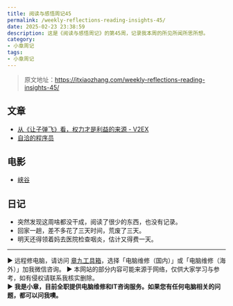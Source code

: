 ```yaml
---
title: 阅读与感悟周记45
permalink: /weekly-reflections-reading-insights-45/
date: 2025-02-23 23:38:59
description: 这是《阅读与感悟周记》的第45周，记录我本周的所见所闻所思所想。
category:
- 小章周记
tags:
- 小章周记
---
```


> 原文地址：<https://itxiaozhang.com/weekly-reflections-reading-insights-45/>  

## 文章

- [从《让子弹飞》看，权力才是利益的来源 - V2EX](https://www.v2ex.com/t/1111804)
- [自洽的程序员](https://www.dev-life.site/)

## 电影

- [峡谷](https://neodb.social/movie/6Bob1fCW9QcEpZoL56X16n)

## 日记

- 突然发现这周啥都没干成，阅读了很少的东西，也没有记录。
- 回家一趟，差不多花了三天时间，荒废了三天。
- 明天还得领着妈去医院检查咽炎，估计又得费一天。

---
▶ 远程修电脑，请访问 [章九工具箱](https://zhang9.com/)，选择「电脑维修（国内）」或「电脑维修（海外）」加我微信咨询。 
▶ 本网站的部分内容可能来源于网络，仅供大家学习与参考，如有侵权请联系我核实删除。  
▶ **我是小章，目前全职提供电脑维修和IT咨询服务。如果您有任何电脑相关的问题，都可以问我噢。**  
